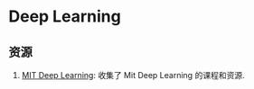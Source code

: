 # Deep Learning

## 资源

1. [MIT Deep Learning](https://deeplearning.mit.edu/): 收集了 Mit Deep Learning 的课程和资源.
